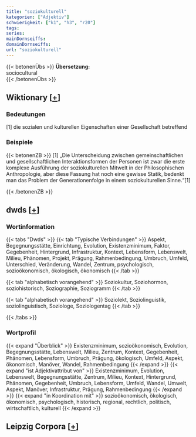 ```yaml
---
title: "soziokulturell"
kategorien: ["Adjektiv"]
schwierigkeit: ["k1", "h3", "r20"]
tags:
series:
mainDornseiffs:
domainDornseiffs:
url: "soziokulturell"
---
```


{{< betonenÜbs >}}
**Übersetzung:**  
sociocultural  
{{< /betonenÜbs >}}

## Wiktionary [[+](https://de.wiktionary.org/wiki/soziokulturell)]

### Bedeutungen
[1] die sozialen und kulturellen Eigenschaften einer Gesellschaft betreffend  

### Beispiele
{{< betonenZB >}}
[1] „Die Unterscheidung zwischen gemeinschaftlichen und gesellschaftlichen Interaktionsformen der Personen ist zwar die erste komplexe Ausführung der soziokulturellen Mitwelt in der Philosophischen Anthropologie, aber diese Fassung hat noch eine gewisse Statik, bedenkt man das Problem der Generationenfolge in einem soziokulturellen Sinne.“[1]  

{{< /betonenZB >}}


## dwds [[+](https://www.dwds.de/wb/soziokulturell)]

### Wortinformation
{{< tabs "Dwds" >}}
{{< tab "Typische Verbindungen" >}}
Aspekt, Begegnungsstätte, Einrichtung, Evolution, Existenzminimum, Faktor, Gegebenheit, Hintergrund, Infrastruktur, Kontext, Lebensform, Lebenswelt, Milieu, Phänomen, Projekt, Prägung, Rahmenbedingung, Umbruch, Umfeld, Unterschied, Veränderung, Wandel, Zentrum, psychologisch, sozioökonomisch, ökologisch, ökonomisch
{{< /tab >}}

{{< tab "alphabetisch vorangehend" >}}
Soziokultur, Soziohormon, soziohistorisch, Soziographie, Soziogramm
{{< /tab >}}

{{< tab "alphabetisch vorangehend" >}}
Soziolekt, Soziolinguistik, soziolinguistisch, Soziologe, Soziologentag
{{< /tab >}}

{{< /tabs >}}

### Wortprofil
{{< expand "Überblick" >}} Existenzminimum, sozioökonomisch, Evolution, Begegnungsstätte, Lebenswelt, Milieu, Zentrum, Kontext, Gegebenheit, Phänomen, Lebensform, Umbruch, Prägung, ökologisch, Umfeld, Aspekt, ökonomisch, Manöver, Wandel, Rahmenbedingung {{< /expand >}}
{{< expand "ist Adjektivattribut von" >}} Existenzminimum, Evolution, Lebenswelt, Begegnungsstätte, Zentrum, Milieu, Kontext, Hintergrund, Phänomen, Gegebenheit, Umbruch, Lebensform, Umfeld, Wandel, Umwelt, Aspekt, Manöver, Infrastruktur, Prägung, Rahmenbedingung {{< /expand >}}
{{< expand "in Koordination mit" >}} sozioökonomisch, ökologisch, ökonomisch, psychologisch, historisch, regional, rechtlich, politisch, wirtschaftlich, kulturell {{< /expand >}}

## Leipzig Corpora [[+](https://corpora.uni-leipzig.de/en/res?word=soziokulturell&corpusId=deu_newscrawl-public_2018)]

